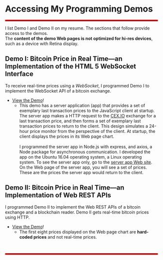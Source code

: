 <!DOCTYPE html>
<!--
To change this license header, choose License Headers in Project Properties.
To change this template file, choose Tools | Templates
and open the template in the editor.
-->
<html>
    <head>
        <meta name="robots" content="noindex,nofollow">
        <meta http-equiv="X-UA-Compatible" content="IE=edge">
        <meta name="viewport" content="width=device-width, initial-scale=1.0, user-scalable=no">
        <meta name="robots" content="noindex,nofollow">
        <link rel="stylesheet" media="all" href="styles.css">
        <meta charset="Windows-1252"> 
    </head>
    <body> 
        <div class="wrap-centered-content">    
        <div class="m-container-text">
        <a id="aaa"></a>    
        <h1>Accessing My Programming Demos</h1>
        <hr style="border:2px solid #ff0000;"> 
        I list Demo I and Demo II on my resume. The sections that follow provide access to the demos. <br>
       The <b>content of the demo Web pages is not optimized for hi-res devices</b>, such as a device with Retina display.
        <br>
        <h2>Demo I: Bitcoin Price in Real Time&mdash;an Implementation
            of the HTML 5 WebSocket Interface</h2>
            To receive real-time prices using a <i>WebSocket</i>, I programmed Demo I to implement
            the WebSocket API of a bitcoin exchange.
        <br>
        <ul>
           <li><a href="https://cryptoestudiante.github.io/xbt-websocket-with-server/">
            View the Demo</span></a>!
           <ul>
              <li>This demo has a server application (app) that provides a set of exemplary last transaction prices to the JavaScript
                  client at startup. The server app makes a HTTP request to the <a href="https://www.CEX.io/">CEX.IO</a> exchange 
                  for a last transaction price, and then forms a set of exemplary last transaction prices to return to 
                  the client. This design simulates a 24-hour price monitor from the perspective of the client.
                  At startup, the client displays the prices in its Web page chart.<br><br>
                  I programmed the server app in Node.js with express, and axios, a Node package for
                  asynchronous communication. I developed the app on the Ubuntu 16.04 operating system, 
                  a Linux operating system. To see the server app only, go to the
                  <a class="my-link" href="https://radiant-fortress-26008.herokuapp.com/">server app Web site</a>. 
                  On the Web page of the server app, you will see a set of prices. These are the prices the server app would 
                  return to the client. 
                  <br>
              </li>
           </ul>
         </li>
       </ul>
     <h2>Demo II: Bitcoin Price in Real Time&mdash;an Implementation of Web REST APIs</h2>
       I programmed Demo II to implement the Web REST APIs of a bitcoin exchange and a blockchain reader. 
       Demo II gets real-time bitcoin prices using HTTP.  
      <ul>
      <li><a href="http://www.advancedtechnicalwriter.com/http-demo/index.html">
        View the Demo</a>!
         <ul>
           <li>The first eight prices displayed on the Web page chart are <b>hard-coded prices</b> 
             and not real-time prices. 
           </li>
         </ul>  
      </li>
      </ul> 
    <footer>  
        <br>
         <hr style="border:2px solid #ff0000;">  
    </footer>
       <br>
      </div>
     </div>
   </body>
</html>

